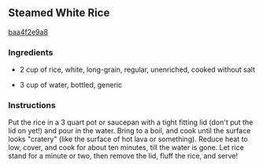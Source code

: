 ## Steamed White Rice

[baa4f2e9a8](http://www.food.com/recipe/steamed-white-rice-180569)

### Ingredients

 - 2 cup of rice, white, long-grain, regular, unenriched, cooked without salt

 - 3 cup of water, bottled, generic

### Instructions

Put the rice in a 3 quart pot or saucepan with a tight fitting lid (don't put the lid on yet!) and pour in the water. Bring to a boil, and cook until the surface looks "cratery" (like the surface of hot lava or something). Reduce heat to low, cover, and cook for about ten minutes, till the water is gone. Let rice stand for a minute or two, then remove the lid, fluff the rice, and serve!